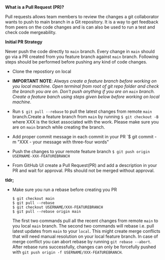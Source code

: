 **What is a Pull Request (PR)?**

Pull requests allows team members to review the changes a git collaborator wants to push to main branch in a Git repository.
It is a way to get feedback from peers on the code changes and is can also be used to run a test and check code mergeability. 

**Initial PR Strategy**

Never push the code directly to `main` branch. Every change in `main` should go via a PR created
from you feature branch against `main` branch. Following steps should be performed before pushing any 
kind of code changes.

- Clone the repostiory on local

- **IMPORTANT NOTE**: _Always create a feature branch before working on you local machine. Open 
terminal from root of git repo folder and check the branch you are on. Don't push anything if you are 
on `main` branch. Create a feature banch using steps given below before working on local machine._ 

- Run `$ git pull --rebase` to pull the latest changes from remote `main` branch.Create a feature branch from 
`main` by running `$ git checkout -B ` where XXX is the ticket associated with the work. 
Please make sure you are on `main` branch while creating the branch.

- Add proper commit message in each commit in your PR `$ git commit -m "XXX - your message with three-four words"
- Push the changes to your remote feature branch `$ git push origin USERNAME-XXX-FEATUREBRANCH`

- From GitHub UI create a Pull Request(PR) and add a description in your PR and wait for approval. PRs should not be merged
without approval.


**tldr;**

- Make sure you run a rebase before creating you PR
    ```
    $ git checkout main
    $ git pull --rebase
    $ git checkout USERNAME/XXX-FEATUREBRANCH
    $ git pull --rebase origin main
    ```
  The first two commands pull all the recent changes from remote `main` to you local `main` branch.
  The second two commands will rebase i.e. pull latest updates from `main` to your `local`. This might create 
  merge conflicts that will need manual resolution on your local feature branch. In case of merge conflict you can 
  abort rebase by running `git rebase --abort`. After rebase runs successfully, changes can only be forcefully pushed with 
  `git push origin -f USERNAME/XXX-FEATUREBRANCH`.

